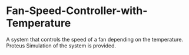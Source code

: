 # Fan-Speed-Controller-with-Temperature
A system that controls the speed of a fan depending on the temperature. Proteus Simulation of the system is provided.
